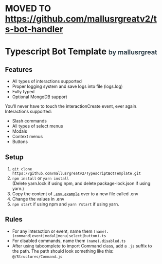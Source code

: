 # MOVED TO https://github.com/mallusrgreatv2/ts-bot-handler

<h1>Typescript Bot Template <span style="color: #36454F; font-size: 21px;"> by mallusrgreat</span></h1>
<h2>Features</h2>
<ul>
    <li>All types of interactions supported</li>
    <li>Proper logging system and save logs into file (logs.log)</li>
    <li>Fully typed</li>
    <li>Optional MongoDB support</li>
</ul>
<p>
You'll never have to touch the interactionCreate event, ever again.
Interactions supported:
<ul>
    <li>Slash commands</li>
    <li>All types of select menus</li>
    <li>Modals</li>
    <li>Context menus</li>
    <li>Buttons</li>
</ul>
<p>
<h2>Setup</h2>
<ul style="list-style: numbers;">
    <li><code>git clone https://github.com/mallusrgreatv2/TypescriptBotTemplate.git</code></li>
    <li><code>npm install</code> or <code>yarn install</code></li>
    (Delete yarn.lock if using npm, and delete package-lock.json if using yarn.)
    <li>Copy the content of <a href="https://github.com/mallusrgreatv2/TypescriptBotTemplate/blob/master/.env.example"><code>.env.example</code></a> over to a new file called .env</li>
    <li>Change the values in .env</li>
    <li><code>npm start</code> if using npm and <code>yarn Ystart</code> if using yarn.</li>
</ul>
<h2>Rules</h2>
<ul>
    <li>For any interaction or event, name them <code>(name).(command|event|modal|menu|select|button).ts</code></li>
    <li>For disabled commands, name them <code>(name).disabled.ts</code></li>
    <li>After using tabcomplete to import Command class, add a <code>.js</code> suffix to the path.
    The path should look something like this: <code>@/Structures/Command.js</code></li>
</ul>

